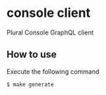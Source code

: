 # console client
Plural Console GraphQL client

## How to use

Execute the following command

```
$ make generate
```
